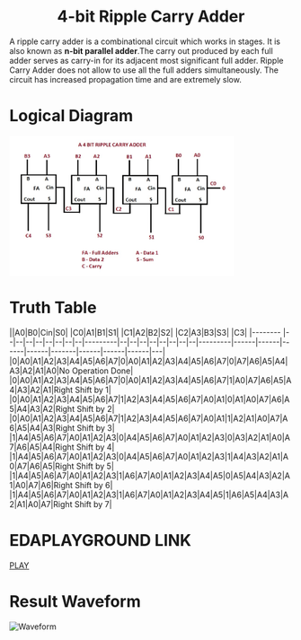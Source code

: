 <h1 align="center"><b>4-bit Ripple Carry Adder</b></h1>

A ripple carry adder is a combinational circuit which works in stages. It is also known as <b>n-bit parallel adder</b>.The carry out produced by each full adder serves as carry-in for its adjacent most significant full adder.
Ripple Carry Adder does not allow to use all the full adders simultaneously.
The circuit has increased propagation time and are extremely slow.

# Logical Diagram 
<img src="BLOCK.jpg" alt="Block Diagram" align="center" style="height: 250px; width: 400px" />

# Truth Table 
||A0|B0|Cin|S0|  |C0|A1|B1|S1|  |C1|A2|B2|S2|  |C2|A3|B3|S3|  |C3|
|-------- |--|--|--|--|--|--|--|--|---------|--|--|--|--|--|--|--|--|---------|------|------|------|------|-------|------|------|------|---|
|0|A0|A1|A2|A3|A4|A5|A6|A7|0|A0|A1|A2|A3|A4|A5|A6|A7|0|A7|A6|A5|A4|A3|A2|A1|A0|No Operation Done|
|0|A0|A1|A2|A3|A4|A5|A6|A7|0|A0|A1|A2|A3|A4|A5|A6|A7|1|A0|A7|A6|A5|A4|A3|A2|A1|Right Shift by 1|
|0|A0|A1|A2|A3|A4|A5|A6|A7|1|A2|A3|A4|A5|A6|A7|A0|A1|0|A1|A0|A7|A6|A5|A4|A3|A2|Right Shift by 2|
|0|A0|A1|A2|A3|A4|A5|A6|A7|1|A2|A3|A4|A5|A6|A7|A0|A1|1|A2|A1|A0|A7|A6|A5|A4|A3|Right Shift by 3|
|1|A4|A5|A6|A7|A0|A1|A2|A3|0|A4|A5|A6|A7|A0|A1|A2|A3|0|A3|A2|A1|A0|A7|A6|A5|A4|Right Shift by 4|
|1|A4|A5|A6|A7|A0|A1|A2|A3|0|A4|A5|A6|A7|A0|A1|A2|A3|1|A4|A3|A2|A1|A0|A7|A6|A5|Right Shift by 5|
|1|A4|A5|A6|A7|A0|A1|A2|A3|1|A6|A7|A0|A1|A2|A3|A4|A5|0|A5|A4|A3|A2|A1|A0|A7|A6|Right Shift by 6|
|1|A4|A5|A6|A7|A0|A1|A2|A3|1|A6|A7|A0|A1|A2|A3|A4|A5|1|A6|A5|A4|A3|A2|A1|A0|A7|Right Shift by 7|


# EDAPLAYGROUND LINK
[PLAY](https://www.edaplayground.com/x/ZUKK)

# Result Waveform 
<img src="EP_WAVE_BS.png" alt="Waveform" style="height: 200px; width:fill"/>


